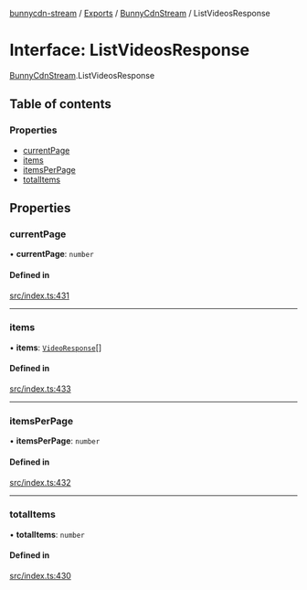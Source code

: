 [bunnycdn-stream](../README.md) / [Exports](../modules.md) / [BunnyCdnStream](../modules/BunnyCdnStream.md) / ListVideosResponse

# Interface: ListVideosResponse

[BunnyCdnStream](../modules/BunnyCdnStream.md).ListVideosResponse

## Table of contents

### Properties

- [currentPage](BunnyCdnStream.ListVideosResponse.md#currentpage)
- [items](BunnyCdnStream.ListVideosResponse.md#items)
- [itemsPerPage](BunnyCdnStream.ListVideosResponse.md#itemsperpage)
- [totalItems](BunnyCdnStream.ListVideosResponse.md#totalitems)

## Properties

### currentPage

• **currentPage**: `number`

#### Defined in

[src/index.ts:431](https://github.com/dan-online/bunnycdn-stream/blob/0d47ebd/src/index.ts#L431)

___

### items

• **items**: [`VideoResponse`](BunnyCdnStream.VideoResponse.md)[]

#### Defined in

[src/index.ts:433](https://github.com/dan-online/bunnycdn-stream/blob/0d47ebd/src/index.ts#L433)

___

### itemsPerPage

• **itemsPerPage**: `number`

#### Defined in

[src/index.ts:432](https://github.com/dan-online/bunnycdn-stream/blob/0d47ebd/src/index.ts#L432)

___

### totalItems

• **totalItems**: `number`

#### Defined in

[src/index.ts:430](https://github.com/dan-online/bunnycdn-stream/blob/0d47ebd/src/index.ts#L430)

